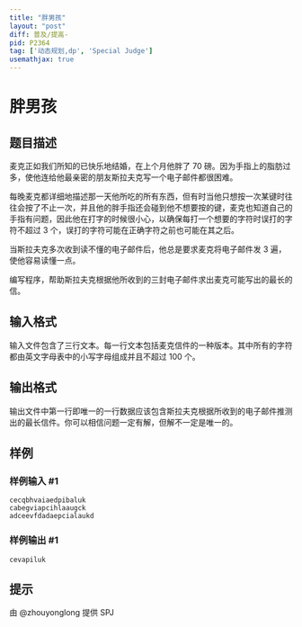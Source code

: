 ```yaml
---
title: "胖男孩"
layout: "post"
diff: 普及/提高-
pid: P2364
tag: ['动态规划,dp', 'Special Judge']
usemathjax: true
---
```


# 胖男孩
## 题目描述

麦克正如我们所知的已快乐地结婚，在上个月他胖了 $70$ 磅。因为手指上的脂肪过多，使他连给他最亲密的朋友斯拉夫克写一个电子邮件都很困难。

每晚麦克都详细地描述那一天他所吃的所有东西，但有时当他只想按一次某键时往往会按了不止一次，并且他的胖手指还会碰到他不想要按的键，麦克也知道自己的手指有问题，因此他在打字的时候很小心，以确保每打一个想要的字符时误打的字符不超过 $3$ 个，误打的字符可能在正确字符之前也可能在其之后。

当斯拉夫克多次收到读不懂的电子邮件后，他总是要求麦克将电子邮件发 $3$ 遍，使他容易读懂一点。

编写程序，帮助斯拉夫克根据他所收到的三封电子邮件求出麦克可能写出的最长的信。

## 输入格式

输入文件包含了三行文本。每一行文本包括麦克信件的一种版本。其中所有的字符都由英文字母表中的小写字母组成并且不超过 $100$ 个。

## 输出格式

输出文件中第一行即唯一的一行数据应该包含斯拉夫克根据所收到的电子邮件推测出的最长信件。你可以相信问题一定有解，但解不一定是唯一的。

## 样例

### 样例输入 #1
```
cecqbhvaiaedpibaluk
cabegviapcihlaaugck
adceevfdadaepcialaukd
```
### 样例输出 #1
```
cevapiluk
```
## 提示

由 @zhouyonglong 提供 SPJ

